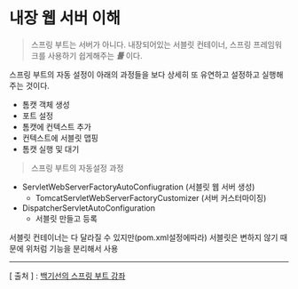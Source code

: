 내장 웹 서버 이해
================
> 스프링 부트는 서버가 아니다. 내장되어있는 서블릿 컨테이너, 스프링 프레임워크를 사용하기 쉽게해주는 _**툴**_ 이다.

스프링 부트의 자동 설정이 아래의 과정들을 보다 상세히 또 유연하고 설정하고 실행해주는 것이다.
  * 톰캣 객체 생성
  * 포트 설정
  * 톰캣에 컨텍스트 추가
  * 컨텍스트에 서블릿 맵핑
  * 톰캣 실행 및 대기

> 스프링 부트의 자동설정 과정
  * ServletWebServerFactoryAutoConfiugration (서블릿 웹 서버 생성)
    - TomcatServletWebServerFactoryCustomizer (서버 커스터마이징)
  * DispatcherServletAutoConfiguration
    - 서블릿 만들고 등록

서블릿 컨테이너는 다 달라질 수 있지만(pom.xml설정에따라) 서블릿은 변하지 않기 때문에 위처럼 기능을 분리해서 사용

---
[ 출처 ] : [백기선의 스프링 부트 강좌](https://www.inflearn.com/course/%EC%8A%A4%ED%94%84%EB%A7%81%EB%B6%80%ED%8A%B8/)   
